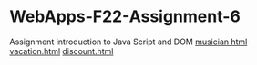 # WebApps-F22-Assignment-6
Assignment introduction to Java Script and DOM
[musician html](file:///C:/Users/S556375/Desktop/webapps-repos/44563-webapps-assignment-6-gopikrishna456/musician.html)
[vacation.html](file:///C:/Users/S556375/Desktop/webapps-repos/44563-webapps-assignment-6-gopikrishna456/vacation.html)
[discount.html](file:///C:/Users/S556375/Desktop/webapps-repos/44563-webapps-assignment-6-gopikrishna456/discount.html)